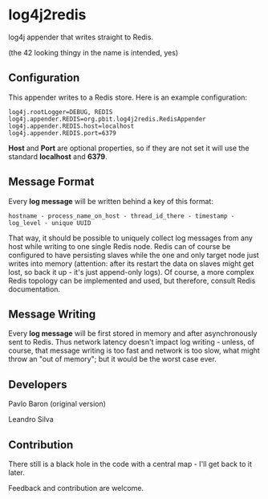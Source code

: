 log4j2redis
===========

log4j appender that writes straight to Redis.

(the 42 looking thingy in the name is intended, yes)

## Configuration

This appender writes to a Redis store. Here is an example configuration:

    log4j.rootLogger=DEBUG, REDIS
    log4j.appender.REDIS=org.pbit.log4j2redis.RedisAppender
    log4j.appender.REDIS.host=localhost
    log4j.appender.REDIS.port=6379

**Host** and **Port** are optional properties, so if they are not set it will use the standard **localhost** and **6379**.

## Message Format

Every **log message** will be written behind a key of this format:

    hostname - process_name_on_host - thread_id_there - timestamp - log_level - unique UUID

That way, it should be possible to uniquely collect log messages from any host while writing
to one single Redis node. Redis can of course be configured to have persisting slaves while
the one and only target node just writes into memory (attention: after its restart the data on
slaves might get lost, so back it up - it's just append-only logs). Of course, a more complex
Redis topology can be implemented and used, but therefore, consult Redis documentation.

## Message Writing

Every **log message** will be first stored in memory and after asynchronously sent to Redis. Thus
network latency doesn't impact log writing - unless, of course, that message writing is too
fast and network is too slow, what might throw an "out of memory"; but it would be the worst
case ever.

## Developers
Pavlo Baron (original version)

Leandro Silva

## Contribution

There still is a black hole in the code with a central map - I'll get back to it later.

Feedback and contribution are welcome.
